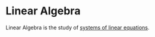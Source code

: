 # Linear Algebra
Linear Algebra is the study of [systems of linear equations](System-of-Linear-Equations.md).
